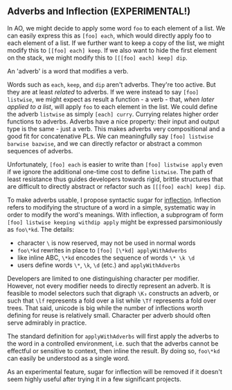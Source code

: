 
## Adverbs and Inflection (EXPERIMENTAL!)

In AO, we might decide to apply some word `foo` to each element of a list. We can easily express this as `[foo] each`, which would directly apply foo to each element of a list. If we further want to keep a copy of the list, we might modify this to `[[foo] each] keep`. If we also want to hide the first element on the stack, we might modify this to `[[[foo] each] keep] dip`.

An 'adverb' is a word that modifies a verb. 

Words such as `each`, `keep`, and `dip` aren't adverbs. They're too active. But they are at least *related* to adverbs. If we were instead to say `[foo] listwise`, we might expect as result a function - a verb - that, *when later applied to a list*, will apply `foo` to each element in the list. We could define the adverb `listwise` as simply `[each] curry`. Currying relates higher order functions to adverbs. Adverbs have a nice property: their input and output type is the same - just a verb. This makes adverbs very compositional and a good fit for concatenative PLs. We can meaningfully say `[foo] listwise barwise bazwise`, and we can directly refactor or abstract a common sequences of adverbs. 

Unfortunately, `[foo] each` is easier to write than `[foo] listwise apply` even if we ignore the additional one-time cost to define `listwise`. The path of least resistance thus guides developers towards rigid, brittle structures that are difficult to directly abstract or refactor such as `[[[foo] each] keep] dip`. 

To make adverbs usable, I propose syntactic sugar for [inflection](http://en.wikipedia.org/wiki/Inflection). Inflection refers to modifying the structure of a word in a simple, systematic way in order to modify the word's meanings. With inflection, a subprogram of form `[foo] listwise keeping withdip apply` might be expressed parsimoniously as `foo\*kd`. The details:

* character `\` is now reserved, may not be used in normal words
* `foo\*kd` rewrites in place to `[foo] [\*kd] applyWithAdverbs`
* like inline ABC, `\*kd` encodes the sequence of words `\* \k \d`
* users define words `\*`, `\k`, `\d` (etc.) and `applyWithAdverbs`

Developers are limited to one distinguishing character per modifier. However, not every modifier needs to directly represent an adverb. It is feasible to model selectors such that digraph `\K₃` constructs an adverb, or such that `\lf` represents a fold over a list while `\Tf` represents a fold over trees. That said, unicode is big while the number of inflections worth defining for reuse is relatively small. Character per adverb should often serve admirably in practice.

The standard definition for `applyWithAdverbs` will first apply the adverbs to the word in a controlled environment, i.e. such that the adverbs cannot be effectful or sensitive to context, then inline the result. By doing so, `foo\*kd` can easily be understood as a single word.

As an experimental feature, sugar for inflection will be removed if it doesn't seem highly useful after trying it in a few significant projects. 
